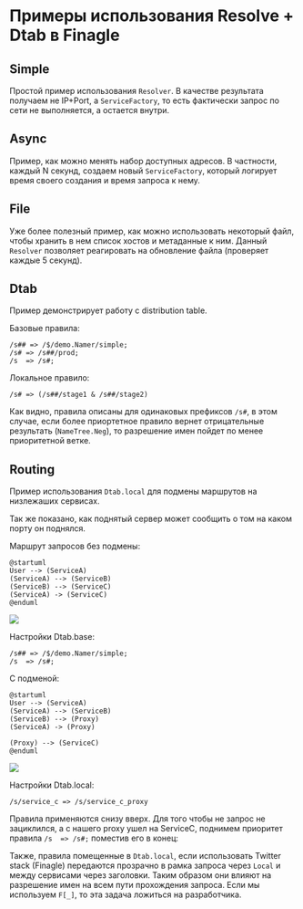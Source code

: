 # Примеры использования Resolve + Dtab в Finagle

## Simple
Простой пример использования `Resolver`. 
В качестве результата получаем не IP+Port, а `ServiceFactory`,
то есть фактически запрос по сети не выполняется, а остается внутри. 

## Async
Пример, как можно менять набор доступных адресов. 
В частности, каждый N секунд, создаем новый `ServiceFactory`, 
который логирует время своего создания и время запроса к нему. 

## File
Уже более полезный пример, как можно использовать некоторый файл,
чтобы хранить в нем список хостов и метаданные к ним. 
Данный `Resolver` позволяет реагировать на обновление файла (проверяет каждые 5 секунд). 

## Dtab
Пример демонстрирует работу с distribution table.

Базовые правила:
```
/s## => /$/demo.Namer/simple;
/s# => /s##/prod;
/s  => /s#;
```
Локальное правило:
```
/s# => (/s##/stage1 & /s##/stage2)
```

Как видно, правила описаны для одинаковых префиксов `/s#`,
в этом случае, если более приортетное правило вернет отрицательные результать
(`NameTree.Neg`), то разрешение имен пойдет по менее приоритетной ветке.

## Routing
Пример использования `Dtab.local` для подмены маршрутов на низлежаших сервисах.

Так же показано, как поднятый сервер может сообщить о том на каком порту он поднялся.

Маршрут запросов без подмены:

```plantuml
@startuml
User --> (ServiceA)
(ServiceA) --> (ServiceB)
(ServiceB) --> (ServiceC)
(ServiceA) -> (ServiceC)
@enduml
```
![](https://www.plantuml.com/plantuml/svg/SoWkIImgAStDuGejJYrIqDMrKz08JYqgoqnETTJaGZ1HP9mGCaweCiueUb0b75BpKe0M0G00)

Настройки Dtab.base:
```
/s## => /$/demo.Namer/simple;
/s  => /s#;
```

С подменой:

```plantuml
@startuml
User --> (ServiceA)
(ServiceA) --> (ServiceB)
(ServiceB) --> (Proxy)
(ServiceA) -> (Proxy)

(Proxy) --> (ServiceC)
@enduml
```

![](https://www.plantuml.com/plantuml/svg/SoWkIImgAStDuGejJYrIqDMrKz08JYqgoqnETTJaGZ1HP9mGCavGcO2Y_8fAL0q8KIu80zKGPqqkXzIy5A3L0000)

Настройки Dtab.local:

```
/s/service_c => /s/service_c_proxy
```

Правила применяются снизу вверх. 
Для того чтобы не запрос не зациклился, а с нашего proxy ушел на ServiceC,
поднимем приоритет правила `/s  => /s#;` поместив его в конец:

Также, правила помещенные в `Dtab.local`, если использовать Twitter stack (Finagle)
передаются прозрачно в рамка запроса через `Local` и между сервисами через заголовки. 
Таким образом они влияют на разрешение имен на всем пути прохождения запроса.
Если мы используем `F[_]`, то эта задача ложиться на разработчика.

